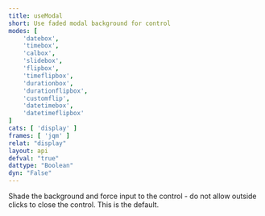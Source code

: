 ```yaml
---
title: useModal
short: Use faded modal background for control
modes: [
	'datebox',
	'timebox',
	'calbox',
	'slidebox',
	'flipbox',
	'timeflipbox',
	'durationbox',
	'durationflipbox',
	'customflip',
	'datetimebox',
	'datetimeflipbox'
]
cats: [ 'display' ]
frames: [ 'jqm' ]
relat: "display"
layout: api
defval: "true"
dattype: "Boolean"
dyn: "False"
---
```


Shade the background and force input to the control - do not allow outside clicks to close the control. This is the default.
